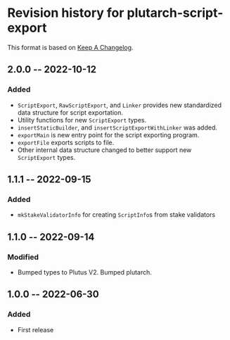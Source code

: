 # Revision history for plutarch-script-export

This format is based on [Keep A Changelog](https://keepachangelog.com/en/1.0.0).

## 2.0.0 -- 2022-10-12

### Added

- `ScriptExport`, `RawScriptExport`, and `Linker` provides new standardized data structure for script exportation.
- Utility functions for new `ScriptExport` types.
- `insertStaticBuilder`, and `insertScriptExportWithLinker` was added.
- `exportMain` is new entry point for the script exporting program.
- `exportFile` exports scripts to file.
- Other internal data structure changed to better support new `ScriptExport` types.

## 1.1.1 -- 2022-09-15

### Added

- `mkStakeValidatorInfo` for creating `ScriptInfo`s from stake validators

## 1.1.0 -- 2022-09-14

### Modified

- Bumped types to Plutus V2. Bumped plutarch.

## 1.0.0 -- 2022-06-30

### Added

* First release
